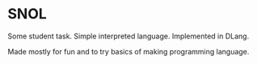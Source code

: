# SNOL

Some student task.
Simple interpreted language. Implemented in DLang.

Made mostly for fun and to try basics of making programming language.
